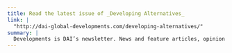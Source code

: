 ```yaml
---
title: Read the latest issue of _Developing Alternatives_
link: |
  "http://dai-global-developments.com/developing-alternatives/"
summary: |
  Developments is DAI’s newsletter. News and feature articles, opinion pieces, and interviews highlight DAI projects and offer insight into global development issues of the day.
---
```


